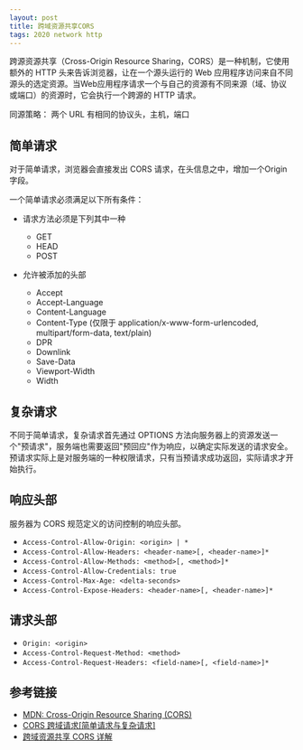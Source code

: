 ```yaml
---
layout: post
title: 跨域资源共享CORS
tags: 2020 network http
---
```

跨源资源共享（Cross-Origin Resource Sharing，CORS）是一种机制，它使用额外的 HTTP 头来告诉浏览器，让在一个源头运行的 Web 应用程序访问来自不同源头的选定资源。当Web应用程序请求一个与自己的资源有不同来源（域、协议或端口）的资源时，它会执行一个跨源的 HTTP 请求。    

同源策略： 两个 URL 有相同的协议头，主机，端口

## 简单请求
对于简单请求，浏览器会直接发出 CORS 请求，在头信息之中，增加一个Origin字段。  

一个简单请求必须满足以下所有条件：

  - 请求方法必须是下列其中一种
    * GET
    * HEAD
    * POST

  - 允许被添加的头部
    * Accept
    * Accept-Language
    * Content-Language
    * Content-Type (仅限于 application/x-www-form-urlencoded, multipart/form-data, text/plain)
    * DPR
    * Downlink
    * Save-Data
    * Viewport-Width
    * Width

## 复杂请求
不同于简单请求，复杂请求首先通过 OPTIONS 方法向服务器上的资源发送一个"预请求"，服务端也需要返回"预回应"作为响应，以确定实际发送的请求安全。预请求实际上是对服务端的一种权限请求，只有当预请求成功返回，实际请求才开始执行。

## 响应头部
服务器为 CORS 规范定义的访问控制的响应头部。

- `Access-Control-Allow-Origin: <origin> | *`
- `Access-Control-Allow-Headers: <header-name>[, <header-name>]*`
- `Access-Control-Allow-Methods: <method>[, <method>]*`
- `Access-Control-Allow-Credentials: true`
- `Access-Control-Max-Age: <delta-seconds>`
- `Access-Control-Expose-Headers: <header-name>[, <header-name>]*`

## 请求头部

- `Origin: <origin>`
- `Access-Control-Request-Method: <method>`
- `Access-Control-Request-Headers: <field-name>[, <field-name>]*`

## 参考链接
- [MDN: Cross-Origin Resource Sharing (CORS)](https://developer.mozilla.org/en-US/docs/Web/HTTP/CORS)
- [CORS 跨域请求[简单请求与复杂请求]](https://www.poorren.com/cross-origin-resource-sharing-simple-complex)
- [跨域资源共享 CORS 详解](http://www.ruanyifeng.com/blog/2016/04/cors.html)